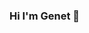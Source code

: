 ### Hi I'm Genet 👋

<!--
**GenetAtakilt/GenetAtakilt** is a ✨ _special_ ✨ repository because its `README.md` (this file) appears on your GitHub profile.

Here are some ideas to get you started:

- 🔭 I’m currently working on developing a web application using JavaScript framework, such as React, Angular, Node.js.
- 🌱 I’m currently learning web3 
- 👯 I’m looking to collaborate on open-source projects or interesting web development projects using JavaScript and its frameworks.
- 🤔 I’m looking for help with optimizing performance in JavaScript applications.
- 💬 Ask me about ...
- 📫 How to reach me: You can reach me through https://t.me/selasye
- 😄 Pronouns: she/her
- ⚡ Fun fact: ...
-->
